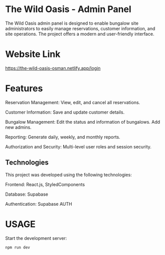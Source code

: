 # The Wild Oasis - Admin Panel

The Wild Oasis admin panel is designed to enable bungalow site administrators to easily manage reservations, customer information, and site operations. The project offers a modern and user-friendly interface.

# Website Link

https://the-wild-oasis-osman.netlify.app/login
# Features
Reservation Management: 
View, edit, and cancel all reservations.

Customer Information: Save and update customer details.

Bungalow Management: Edit the status and information of bungalows. Add new admins.

Reporting: Generate daily, weekly, and monthly reports.

Authorization and Security: Multi-level user roles and session security.


## Technologies
This project was developed using the following technologies:

Frontend: React.js, StyledComponents

Database: Supabase

Authentication: Supabase AUTH


# USAGE
Start the development server:
```bash
npm run dev
```
